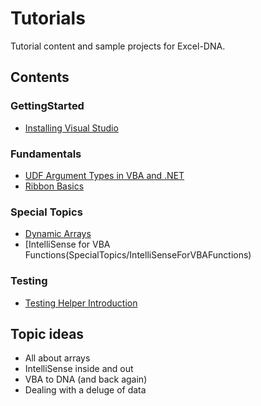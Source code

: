 # Tutorials
Tutorial content and sample projects for Excel-DNA.

## Contents

### GettingStarted
* [Installing Visual Studio](GettingStarted/InstallVisualStudio.md)

### Fundamentals
* [UDF Argument Types in VBA and .NET](Fundamentals/ArgumentTypeBasics)
* [Ribbon Basics](Fundamentals/RibbonBasics)

### Special Topics
* [Dynamic Arrays](SpecialTopics/DynamicArrays)
* [IntelliSense for VBA Functions(SpecialTopics/IntelliSenseForVBAFunctions)

### Testing
* [Testing Helper Introduction](Testing)

## Topic ideas
* All about arrays
* IntelliSense inside and out
* VBA to DNA (and back again)
* Dealing with a deluge of data
